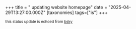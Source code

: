 +++
title = " updating website homepage"
date = "2025-04-29T13:27:00.000Z"
[taxonomies]
tags=["is"]
+++

<small>this status update is echoed from [bsky](https://bsky.app/profile/nonmodernist-is.bsky.social/post/3lnxvuhrpwe2l)</small>